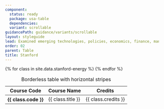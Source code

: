 ```yaml
---
component:
  status: ready
  package: usa-table
  dependencies:
  variant: scrollable
guidancePath: guidance/variants/scrollable
layout: styleguide
lead: Examined emerging technologies, policies, economics, finance, management, and behavioral science that will transform how we obtain, distribute, store, and use energy.
order: 02
parent: Table
title: Stanford
---
```

<table class="usa-table usa-table--borderless usa-table--striped">
  <caption>Borderless table with horizontal stripes</caption>
  <thead>
    <tr>
      <th scope="col">Course Code</th>
      <th scope="col">Course Name</th>
      <th scope="col">Credits</th>
    </tr>
  </thead>
  <tbody>
  {% for class in site.data.stanford-energy %}
      <tr>
      <th scope="row"><center>{{ class.code }}</center></th>
      <td>{{ class.title }}</td>
      <td><center>{{ class.credits }}</center></td>
    </tr>
  {% endfor %}
  </tbody>
</table>
<!--{% include component-preview-and-code.html level="h3" %}-->
